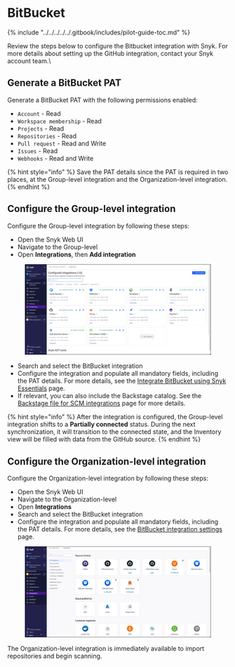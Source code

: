 # BitBucket

{% include "../../../../../.gitbook/includes/pilot-guide-toc.md" %}

‌Review the steps below to configure the Bitbucket integration with Snyk. For more details about setting up the GitHub integration, contact your Snyk account team.\


## Generate a BitBucket PAT&#x20;

Generate a BitBucket PAT with the following permissions enabled:

* `Account` - Read
* `Workspace membership` - Read
* `Projects` - Read
* `Repositories` - Read
* `Pull request` - Read and Write
* `Issues` - Read
* `Webhooks` - Read and Write

{% hint style="info" %}
Save the PAT details since the PAT is required in two places, at the Group-level integration and the Organization-level integration.
{% endhint %}

## Configure the Group-level integration

Configure the Group-level integration by following these steps:

* Open the Snyk Web UI
* Navigate to the Group-level
* Open **Integrations**, then **Add integration**

<figure><img src="../../../../../.gitbook/assets/image (32).png" alt=""><figcaption></figcaption></figure>

* Search and select the BitBucket integration
* Configure the integration and populate all mandatory fields, including the PAT details. For more details, see the [Integrate BitBucket using Snyk Essentials](../../../../../developer-tools/scm-integrations/group-level-integrations/bitbucket-for-snyk-essentials.md) page.
* If relevant, you can also include the Backstage catalog. See the [Backstage file for SCM integrations](../../../../../developer-tools/scm-integrations/application-context-for-scm-integrations/#backstage-file-for-scm-integrations) page for more details.

{% hint style="info" %}
After the integration is configured, the Group-level integration shifts to a **Partially connected** status. During the next synchronization, it will transition to the connected state, and the Inventory view will be filled with data from the GitHub source.
{% endhint %}

## Configure the Organization-level integration

Configure the Organization-level integration by following these steps:

* Open the Snyk Web UI
* Navigate to the Organization-level
* Open **Integrations**
* Search and select the BitBucket integration
* Configure the integration and populate all mandatory fields, including the PAT details. For more details, see the [BitBucket integration settings](../../../../../developer-tools/scm-integrations/organization-level-integrations/bitbucket-cloud.md) page.

<figure><img src="../../../../../.gitbook/assets/image (30).png" alt=""><figcaption></figcaption></figure>

The Organization-level integration is immediately available to import repositories and begin scanning.
